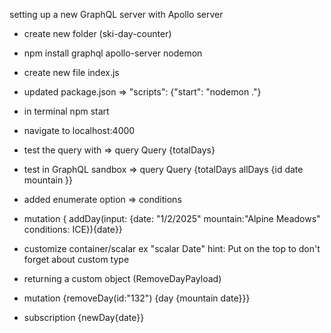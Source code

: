 setting up a new GraphQL server with Apollo server

* create new folder (ski-day-counter)
* npm install graphql apollo-server nodemon
* create new file index.js

* updated package.json => "scripts": {"start": "nodemon ."}
* in terminal npm start
* navigate to localhost:4000
* test the query with => query Query {totalDays}

* test in GraphQL sandbox => query Query {totalDays allDays {id date mountain }}
* added enumerate option => conditions

* mutation { addDay(input: {date: "1/2/2025" mountain:"Alpine Meadows" conditions: ICE}){date}}

* customize container/scalar ex "scalar Date" hint: Put on the top to don't forget about custom type

* returning a custom object (RemoveDayPayload)
* mutation {removeDay(id:"132") {day {mountain date}}}

* subscription {newDay{date}}